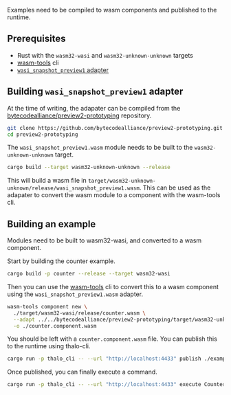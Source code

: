 Examples need to be compiled to wasm components and published to the runtime.

## Prerequisites

- Rust with the `wasm32-wasi` and `wasm32-unknown-unknown` targets
- [wasm-tools] cli
- [`wasi_snapshot_preview1` adapter]

[`wasi_snapshot_preview1` adapter]: #building-wasi_snapshot_preview1-adapter

## Building `wasi_snapshot_preview1` adapter

At the time of writing, the adapater can be compiled from the [bytecodealliance/preview2-prototyping] repository.

```bash
git clone https://github.com/bytecodealliance/preview2-prototyping.git
cd preview2-prototyping
```

The `wasi_snapshot_preview1.wasm` module needs to be built to the `wasm32-unknown-unknown` target.

```bash
cargo build --target wasm32-unknown-unknown --release
```

This will build a wasm file in `target/wasm32-unknown-unknown/release/wasi_snapshot_preview1.wasm`.
This can be used as the adapater to convert the wasm module to a component with the wasm-tools cli.

## Building an example

Modules need to be built to wasm32-wasi, and converted to a wasm component.

Start by building the counter example.

```bash
cargo build -p counter --release --target wasm32-wasi
```

Then you can use the [wasm-tools] cli to convert this to a wasm component using the `wasi_snapshot_preview1.wasm` adapter.

```bash
wasm-tools component new \
  ./target/wasm32-wasi/release/counter.wasm \
  --adapt ../../bytecodealliance/preview2-prototyping/target/wasm32-unknown-unknown/release/wasi_snapshot_preview1.wasm \
  -o ./counter.component.wasm
```

You should be left with a `counter.component.wasm` file. You can publish this to the runtime using thalo-cli.

```bash
cargo run -p thalo_cli -- --url "http://localhost:4433" publish ./examples/counter/counter.esdl ./counter.component.wasm
```

Once published, you can finally execute a command.

```bash
cargo run -p thalo_cli -- --url "http://localhost:4433" execute Counter counter-1 increment '{"amount":1}'
```

[wasm-tools]: https://github.com/bytecodealliance/wasm-tools
[bytecodealliance/preview2-prototyping]: https://github.com/bytecodealliance/preview2-prototyping
[wit-component]: https://github.com/bytecodealliance/wit-bindgen/tree/main/crates/wit-component
[`wasi_snapshot_preview1`]: https://github.com/bytecodealliance/wit-bindgen/tree/main/crates/wasi_snapshot_preview1
